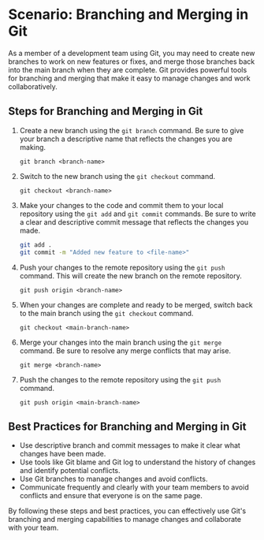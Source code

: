 # Scenario: Branching and Merging in Git

As a member of a development team using Git, you may need to create new branches to work on new features or fixes, and merge those branches back into the main branch when they are complete. Git provides powerful tools for branching and merging that make it easy to manage changes and work collaboratively.

## Steps for Branching and Merging in Git

1. Create a new branch using the `git branch` command. Be sure to give your branch a descriptive name that reflects the changes you are making.

    `git branch <branch-name>`

2. Switch to the new branch using the `git checkout` command.

    `git checkout <branch-name>`

3. Make your changes to the code and commit them to your local repository using the `git add` and `git commit` commands. Be sure to write a clear and descriptive commit message that reflects the changes you made.

    ```bash
    git add .
    git commit -m "Added new feature to <file-name>"
    ```

4. Push your changes to the remote repository using the `git push` command. This will create the new branch on the remote repository.

    `git push origin <branch-name>`

5. When your changes are complete and ready to be merged, switch back to the main branch using the `git checkout` command.

    `git checkout <main-branch-name>`

6. Merge your changes into the main branch using the `git merge` command. Be sure to resolve any merge conflicts that may arise.

    `git merge <branch-name>`

7. Push the changes to the remote repository using the `git push` command.

    `git push origin <main-branch-name>`

## Best Practices for Branching and Merging in Git

* Use descriptive branch and commit messages to make it clear what changes have been made.
* Use tools like Git blame and Git log to understand the history of changes and identify potential conflicts.
* Use Git branches to manage changes and avoid conflicts.
* Communicate frequently and clearly with your team members to avoid conflicts and ensure that everyone is on the same page.

By following these steps and best practices, you can effectively use Git's branching and merging capabilities to manage changes and collaborate with your team.
